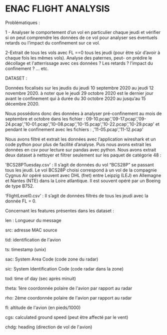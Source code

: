 # ENAC FLIGHT ANALYSIS
Problématiques :

1 - Analyser le comportement d’un vol en particulier chaque jeudi et vérifier si on peut comprendre les données de ce vol pour analyser ses éventuels retards ou l’impact du confinement sur ce vol.

2-Extrait de tous les vols avec FL ==0 tous les jeudi (pour être sûr d’avoir à chaque fois les mêmes vols). Analyse des paternes, peut- on prédire le décollage et l'atterrissage avec ces données ? Les retards ? l’impact du confinement ? … etc. 

DATASET : 

Données focalisés sur les jeudis du jeudi 10 septembre 2020 au jeudi 12 novembre 2020. à noter que le jeudi 29 octobre 2020 est le dernier jour avant le confinement qui à durée du 30 octobre 2020 au jusqu’au 15 décembre 2020.

Nous possédons donc des données à analyser pré-confinement au mois de septembre et octobre dans les fichier :
09-10.pcap','09-17.pcap','09-24.pcap','10-01.pcap','10-08.pcap','10-15.pcap','10-22.pcap','10-29.pcap'
et pendant le confinement avec les fichiers : 
,'11-05.pcap','11-12.pcap' 


Nous avons filtré et extrait les données avec l’application wireshark et un code python pour plus de facilité d’analyse. Puis nous avons extrait les données en csv pour lecture sur pandas avec python. Nous avons extrait deux dataset à nettoyer et filtrer seulement sur les paquet de catégorie 48 : 

'BCS28PTuesday.csv' : Il s’agit de données du vol “BCS28P” se passant tous les jeudi. 
Le vol BCS28P choisi correspond à un vol de la compagnie Cygnus Air opéré souvent avec DHL (fret) entre Leipzig (LEJ) en Allemagne et Nantes (NTE) dans la Loire atlantique. Il est souvent opéré par un Boeing de type B752.

‘FlightLevel0.csv’ : Il s’agit de données filtrés de tous les jeudi avec la donnée FL = 0.


Concernant les features présentes dans les dataset :

len : Longueur du message

src: adresse MAC source

tid: identification de l'avion

ts: timestamp (unix)

sac: System Area Code (code zone du radar)

sic: System Identification Code (code radar dans la zone)

tod: time of day (sec après minuit)

theta: 1ère coordonnée polaire de l'avion par rapport au radar

rho: 2ème coordonnée polaire de l'avion par rapport au radar

fl: altitude de l'avion (en pieds/1000)

cgs: calculated ground speed (peut être affecté par le vent)

chdg: heading (direction de vol de l'avion)



